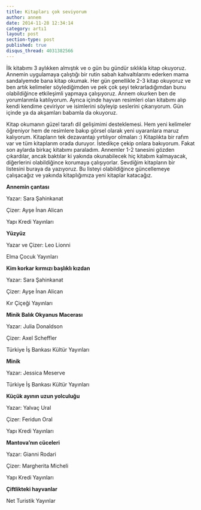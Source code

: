 ```yaml
---
title: Kitapları çok seviyorum
author: annem
date: 2014-11-28 12:34:14
category: artı1
layout: post
section-type: post 
published: true
disqus_thread: 4031382566
---
```


İlk kitabımı 3 aylıkken almıştık ve o gün bu gündür sıklıkla kitap okuyoruz. Annemin uygulamaya çalıştığı bir rutin sabah kahvaltılarımı ederken mama sandalyemde bana kitap okumak. Her gün genellikle 2-3 kitap okuyoruz ve ben artık kelimeler söylediğimden ve pek çok şeyi tekrarladığımdan bunu olabildiğince etkileşimli yapmaya çalışıyoruz. Annem okurken ben de yorumlarımla katılıyorum. Ayrıca içinde hayvan resimleri olan kitabımı alıp kendi kendime çeviriyor ve isimlerini söyleyip seslerini çıkarıyorum. Gün içinde ya da akşamları babamla da okuyoruz.

Kitap okumanın güzel tarafı dil gelişimimi desteklemesi. Hem yeni kelimeler öğreniyor hem de resimlere bakıp görsel olarak yeni uyaranlara maruz kalıyorum. Kitapların tek dezavantajı yırtılıyor olmaları :) Kitaplıkta bir rafım var ve tüm kitaplarım orada duruyor. İstedikçe çekip onlara bakıyorum. Fakat son aylarda birkaç kitabımı paraladım. Annemler 1-2 tanesini gözden çıkardılar, ancak baktılar ki yakında okunabilecek hiç kitabım kalmayacak, diğerlerini olabildiğince korumaya çalışıyorlar. Sevdiğim kitapların bir listesini buraya da yazıyoruz. Bu listeyi olabildiğince güncellemeye çalışacağız ve yakında kitaplığımıza yeni kitaplar katacağız.


<strong>Annemin çantası</strong>

Yazar: Sara Şahinkanat

Çizer: Ayşe İnan Alican

Yapı Kredi Yayınları

<strong>Yüzyüz</strong>

Yazar ve Çizer: Leo Lionni

Elma Çocuk Yayınları

<strong>Kim korkar kırmızı başlıklı kızdan</strong>

Yazar: Sara Şahinkanat

Çizer: Ayşe İnan Alican

Kır Çiçeği Yayınları

<strong>Minik Balık Okyanus Macerası</strong>

Yazar: Julia Donaldson

Çizer: Axel Scheffler

Türkiye İş Bankası Kültür Yayınları

<strong>Minik</strong>

Yazar: Jessica Meserve

Türkiye İş Bankası Kültür Yayınları

<strong>Küçük ayının uzun yolculuğu</strong>

Yazar: Yalvaç Ural

Çizer: Feridun Oral

Yapı Kredi Yayınları

<strong>Mantova’nın cüceleri</strong>

Yazar: Gianni Rodari

Çizer: Margherita Micheli

Yapı Kredi Yayınları

<strong>Çiftlikteki hayvanlar</strong>

Net Turistik Yayınlar
